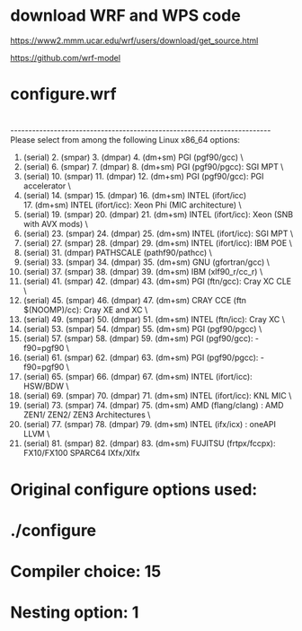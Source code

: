 # download WRF and WPS code

https://www2.mmm.ucar.edu/wrf/users/download/get_source.html

https://github.com/wrf-model

#
# configure.wrf
#
------------------------------------------------------------------------ \
Please select from among the following Linux x86_64 options:

  1. (serial)   2. (smpar)   3. (dmpar)   4. (dm+sm)   PGI (pgf90/gcc) \
  5. (serial)   6. (smpar)   7. (dmpar)   8. (dm+sm)   PGI (pgf90/pgcc): SGI MPT \
  9. (serial)  10. (smpar)  11. (dmpar)  12. (dm+sm)   PGI (pgf90/gcc): PGI accelerator \
 13. (serial)  14. (smpar)  15. (dmpar)  16. (dm+sm)   INTEL (ifort/icc) \
                                         17. (dm+sm)   INTEL (ifort/icc): Xeon Phi (MIC architecture) \
 18. (serial)  19. (smpar)  20. (dmpar)  21. (dm+sm)   INTEL (ifort/icc): Xeon (SNB with AVX mods) \
 22. (serial)  23. (smpar)  24. (dmpar)  25. (dm+sm)   INTEL (ifort/icc): SGI MPT \
 26. (serial)  27. (smpar)  28. (dmpar)  29. (dm+sm)   INTEL (ifort/icc): IBM POE \
 30. (serial)               31. (dmpar)                PATHSCALE (pathf90/pathcc) \
 32. (serial)  33. (smpar)  34. (dmpar)  35. (dm+sm)   GNU (gfortran/gcc) \
 36. (serial)  37. (smpar)  38. (dmpar)  39. (dm+sm)   IBM (xlf90_r/cc_r) \
 40. (serial)  41. (smpar)  42. (dmpar)  43. (dm+sm)   PGI (ftn/gcc): Cray XC CLE \
 44. (serial)  45. (smpar)  46. (dmpar)  47. (dm+sm)   CRAY CCE (ftn $(NOOMP)/cc): Cray XE and XC \
 48. (serial)  49. (smpar)  50. (dmpar)  51. (dm+sm)   INTEL (ftn/icc): Cray XC \
 52. (serial)  53. (smpar)  54. (dmpar)  55. (dm+sm)   PGI (pgf90/pgcc) \
 56. (serial)  57. (smpar)  58. (dmpar)  59. (dm+sm)   PGI (pgf90/gcc): -f90=pgf90 \
 60. (serial)  61. (smpar)  62. (dmpar)  63. (dm+sm)   PGI (pgf90/pgcc): -f90=pgf90 \
 64. (serial)  65. (smpar)  66. (dmpar)  67. (dm+sm)   INTEL (ifort/icc): HSW/BDW \
 68. (serial)  69. (smpar)  70. (dmpar)  71. (dm+sm)   INTEL (ifort/icc): KNL MIC \
 72. (serial)  73. (smpar)  74. (dmpar)  75. (dm+sm)   AMD (flang/clang) :  AMD ZEN1/ ZEN2/ ZEN3 Architectures \
 76. (serial)  77. (smpar)  78. (dmpar)  79. (dm+sm)   INTEL (ifx/icx) : oneAPI LLVM \
 80. (serial)  81. (smpar)  82. (dmpar)  83. (dm+sm)   FUJITSU (frtpx/fccpx): FX10/FX100 SPARC64 IXfx/Xlfx

# Original configure options used:
# ./configure 
# Compiler choice: 15
# Nesting option: 1
